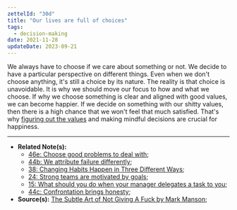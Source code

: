 ```yaml
---
zettelId: "30d"
title: "Our lives are full of choices"
tags:
  - decision-making
date: 2021-11-28
updateDate: 2023-09-21
---
```


We always have to choose if we care about something or not. We decide to have a particular perspective on different things. Even when we don't choose anything, it's still a choice by its nature. The reality is that choice is unavoidable. It is why we should move our focus to how and what we choose. If why we choose something is clear and aligned with good values, we can become happier. If we decide on something with our shitty values, then there is a high chance that we won't feel that much satisfied. That's why [figuring out the values](/notes/30c/) and making mindful decisions are crucial for happiness.

---

- **Related Note(s):**
  - [46e: Choose good problems to deal with](/notes/46e/);
  - [44b: We attribute failure differently](/notes/44b/);
  - [38: Changing Habits Happen in Three Different Ways](/notes/38/);
  - [24: Strong teams are motivated by goals](/notes/24/);
  - [15: What should you do when your manager delegates a task to you](/notes/15/);
  - [44c: Confrontation brings honesty](/notes/44c/);
- **Source(s):** [The Subtle Art of Not Giving A Fuck by Mark Manson](/books/the-subtle-art-of-not-giving-a-fuck-by-mark-manson-book-summary-review-and-notes/);
